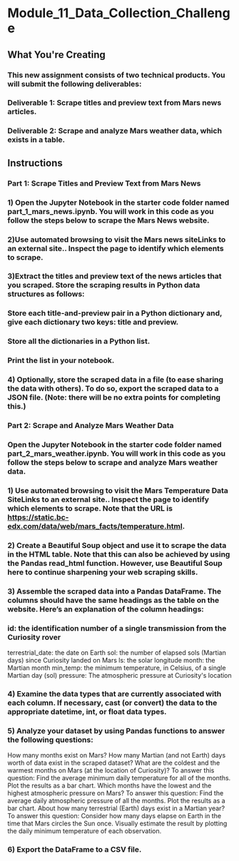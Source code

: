 # Module_11_Data_Collection_Challenge

## What You're Creating
### This new assignment consists of two technical products. You will submit the following deliverables:

### Deliverable 1: Scrape titles and preview text from Mars news articles.

### Deliverable 2: Scrape and analyze Mars weather data, which exists in a table.

## Instructions

### Part 1: Scrape Titles and Preview Text from Mars News
### 1) Open the Jupyter Notebook in the starter code folder named part_1_mars_news.ipynb. You will work in this code as you follow the steps below to scrape the Mars News website.
### 2)Use automated browsing to visit the Mars news siteLinks to an external site.. Inspect the page to identify which elements to scrape.
### 3)Extract the titles and preview text of the news articles that you scraped. Store the scraping results in Python data structures as follows:
### Store each title-and-preview pair in a Python dictionary and, give each dictionary two keys: title and preview. 
### Store all the dictionaries in a Python list.
### Print the list in your notebook.
### 4) Optionally, store the scraped data in a file (to ease sharing the data with others). To do so, export the scraped data to a JSON file. (Note: there will be no extra points for completing this.)

### Part 2: Scrape and Analyze Mars Weather Data
### Open the Jupyter Notebook in the starter code folder named part_2_mars_weather.ipynb. You will work in this code as you follow the steps below to scrape and analyze Mars weather data.
### 1) Use automated browsing to visit the Mars Temperature Data SiteLinks to an external site.. Inspect the page to identify which elements to scrape. Note that the URL is https://static.bc-edx.com/data/web/mars_facts/temperature.html.
### 2) Create a Beautiful Soup object and use it to scrape the data in the HTML table. Note that this can also be achieved by using the Pandas read_html function. However, use Beautiful Soup here to continue sharpening your web scraping skills.
### 3) Assemble the scraped data into a Pandas DataFrame. The columns should have the same headings as the table on the website. Here’s an explanation of the column headings:
### id: the identification number of a single transmission from the Curiosity rover
terrestrial_date: the date on Earth
sol: the number of elapsed sols (Martian days) since Curiosity landed on Mars
ls: the solar longitude
month: the Martian month
min_temp: the minimum temperature, in Celsius, of a single Martian day (sol)
pressure: The atmospheric pressure at Curiosity's location
### 4) Examine the data types that are currently associated with each column. If necessary, cast (or convert) the data to the appropriate datetime, int, or float data types.
### 5) Analyze your dataset by using Pandas functions to answer the following questions:
How many months exist on Mars?
How many Martian (and not Earth) days worth of data exist in the scraped dataset?
What are the coldest and the warmest months on Mars (at the location of Curiosity)? To answer this question:
Find the average minimum daily temperature for all of the months.
Plot the results as a bar chart.
Which months have the lowest and the highest atmospheric pressure on Mars? To answer this question:
Find the average daily atmospheric pressure of all the months.
Plot the results as a bar chart.
About how many terrestrial (Earth) days exist in a Martian year? To answer this question:
Consider how many days elapse on Earth in the time that Mars circles the Sun once.
Visually estimate the result by plotting the daily minimum temperature of each observation.
### 6) Export the DataFrame to a CSV file.
